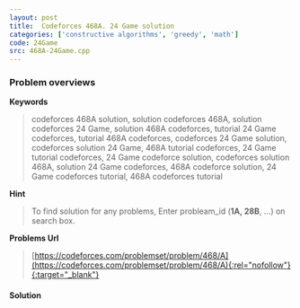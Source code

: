 ```yaml
---
layout: post
title:  Codeforces 468A. 24 Game solution
categories: ['constructive algorithms', 'greedy', 'math']
code: 24Game
src: 468A-24Game.cpp
---
```

### **Problem overviews**

**Keywords**
> codeforces 468A solution, solution codeforces 468A, solution codeforces 24 Game, solution 468A codeforces, tutorial 24 Game codeforces, tutorial 468A codeforces, codeforces 24 Game solution, codeforces solution 24 Game, 468A tutorial codeforces, 24 Game tutorial codeforces, 24 Game codeforce solution, codeforces solution 468A, solution 24 Game codeforces, 468A codeforce solution, 24 Game codeforces tutorial, 468A codeforces tutorial

**Hint**
> To find solution for any problems, Enter probleam_id (**1A, 28B**, ...) on search box. 

**Problems Url**
> [https://codeforces.com/problemset/problem/468/A](https://codeforces.com/problemset/problem/468/A){:rel="nofollow"}{:target="_blank"}

#### **Solution**



